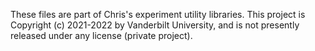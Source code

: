 These files are part of Chris's experiment utility libraries.
This project is Copyright (c) 2021-2022 by Vanderbilt University, and is
not presently released under any license (private project).
